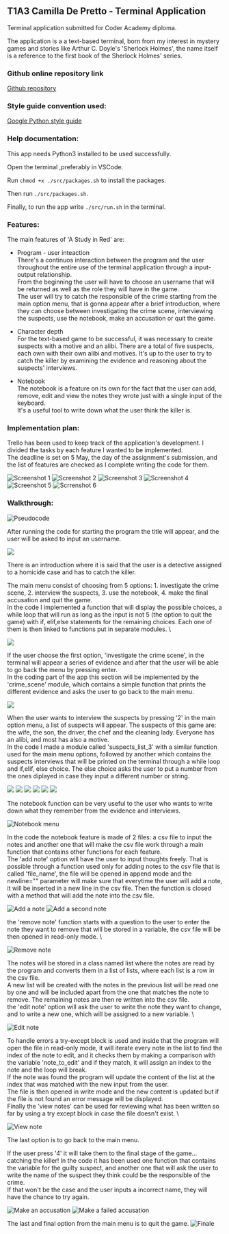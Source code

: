 ## T1A3 Camilla De Pretto - Terminal Application
Terminal application submitted for Coder Academy diploma. 

The application is a a text-based terminal, born from my interest in mystery games and stories like Arthur C. Doyle's 'Sherlock Holmes', the name itself is a reference to the first book of the Sherlock Holmes' series. 

### Github online repository link
[Github repository](https://github.com/camilla-cs/TERMINALAPP_T1A3)

### Style guide convention used: 
[Google Python style guide](https://google.github.io/styleguide/pyguide.html)

### Help documentation: 
This app needs Python3 installed to be used successfully.

Open the terminal ,preferably in VSCode.

Run `chmod +x ./src/packages.sh` to install the packages.

Then run `./src/packages.sh`.

Finally, to run the app write `./src/run.sh` in the terminal. 


### Features: 
The main features of 'A Study in Red' are: 
+ Program - user inteaction \
 There's a continuos interaction between the program and the user throughout the entire use of the terminal application through a input-output relationship. \
 From the beginning the user will have to choose an username that will be returned as well as the role they will have in the game. \
 The user will try to catch the responsible of the crime starting from the main option menu, that is gonna appear after a brief introduction, where they can choose between investigating the crime scene, interviewing the suspects, use the notebook, make an accusation or quit the game. 

+ Character depth \
 For the text-based game to be successful, it was necessary to create suspects with a motive and an alibi. There are a total of five suspects, each own with their own alibi and motives. It's up to the user to try to catch the killer by examining the evidence and reasoning about the suspects' interviews. 

+  Notebook \
 The notebook is a feature on its own for the fact that the user can add, remove, edit and view the notes they wrote just with a single input of the keyboard. \
 It's a useful tool to write down what the user think the killer is. 

### Implementation plan: 
Trello has been used to keep track of the application's development. I divided the tasks by each feature I wanted to be implemented. \
The deadline is set on 5 May, the day of the assignment's submission, and the list of features are checked as I complete writing the code for them. 

![Screenshot 1](./docs/Screenshot%201.png)
![Screenshot 2](./docs/Screenshot%202.png)
![Screenshot 3](./docs/Screenshot%203.png)
![Screenshot 4](./docs/Screenshot%204.png)
![Screenshot 5](./docs/Screenshot%205.png)
![Scrrenshot 6](./docs/Screenshot%206.png)


### Walkthrough: 
![Pseudocode](./docs/Terminal%20app.png)

After running the code for starting the program the title will appear, and the user will be asked to input an username.


![](./docs/term%20app%201.png)

There is an introduction where it is said that the user is a detective assigned to a homicide case and has to catch the killer. 

The main menu consist of choosing from 5 options: 1. investigate the crime scene, 2. interview the suspects, 3. use the notebook, 4. make the final accusation and quit the game. \
In the code I implemented a function that will display the possible choices, a while loop that will run as long as the input is not 5 (the option to quit the game) with if, elif,else statements for the remaining choices. Each one of them is then linked to functions put in separate modules. \

![](./docs/term%20app%202.png)

If the user choose the first option, 'investigate the crime scene', in the terminal will appear a series of evidence and after that the user will be able to go back the menu by pressing enter.\
In the coding part of the app this section will be implemented by the 'crime_scene' module, which contains a simple function that prints the different evidence and asks the user to go back to the main menu. 

 
![](./docs/term%20app%203.png)

When the user wants to interview the suspects by pressing '2' in the main option menu, a list of suspects will appear. The suspects of this game are: the wife, the son, the driver, the chef and the cleaning lady. Everyone has an alibi, and most has also a motive.\
In the code I made a module called 'suspects_list_3' with a similar function used for the main menu options, followed by another which contains the suspects interviews that will be printed on the terminal through a while loop and if,elif, else choice. The else choice asks the user to put a number from the ones diplayed in case they input a different number or string. 

![](./docs/term%20app%204.png)
![](./docs/suspect%201.png)
![](./docs/suspect%202.png)
![](./docs/suspect%203.png)
![](./docs/suspect%204.png)
![](./docs/suspect%205.png)


The notebook function can be very useful to the user who wants to write down what they remember from the evidence and interviews.

![Notebook menu](./docs/notebook%20menu.png)

In the code the notebook feature is made of 2 files: a csv file to input the notes and another one that will make the csv file work through a main function that contains other functions for each feature. \
The 'add note' option will have the user to input thoughts freely. That is possible through a function used only for adding notes to the csv file that is called 'file_name', the file will be opened in append mode and the newline="" parameter will make sure that everytime the user will add a note, it will be inserted in a new line in the csv file. Then the function is closed with a method that will add the note into the csv file. 

![Add a note](./docs/add%20note%201.png)
![Add a second note](./docs/add%20note%202.png)

the 'remove note' function starts with a question to the user to enter the note they want to remove that will be stored in a variable, the csv file will be then opened in read-only mode. \

![Remove note](./docs/remove%20note.png)

The notes will be stored in a class named list where the notes are read by the program and converts them in a list of lists, where each list is a row in the csv file. \
A new list will be created with the notes in the previous list will be read one by one and will be included apart from the one that matches the note to remove. The remaining notes are then re written into the csv file. \
the 'edit note' option will ask the user to write the note they want to change, and to write a new one, which will be assigned to a new variable. \

![Edit note](./docs/edit%20note.png)

To handle errors a try-except block is used and inside that the program will open the file in read-only mode, it will iterate every note in the list to find the index of the note to edit, and it checks them by making a comparison with the variable 'note_to_edit' and if they match, it will assign an index to the note and the loop will break. \
If the note was found the program will update the content of the list at the index that was matched with the new input from the user. \
The file is then opened in write mode and the new content is updated but if the  file is not found an error message will be displayed. \
Finally the 'view notes' can be used for reviewing what has been written so far by using a try except block in case the file doesn't exist. \

![View note](./docs/view%20note.png)

The last option is to go back to the main menu. 

If the user press '4' it will take them to the final stage of the game... catching the killer! 
In the code it has been used one function that contains the variable for the guilty suspect, and another one that will ask the user to write the name of the suspect they think could be the responsible of the crime. \
If that won't be the case and the user inputs a incorrect name, they will have the chance to try again. 

![Make an accusation](./docs/make%20an%20accusation%20part%201.png)
![Make a failed accusation](./docs/Make%20an%20accusation%20part%202.png)

The last and final option from the main menu is to quit the game. 
![Finale](./docs/Finale.png)



